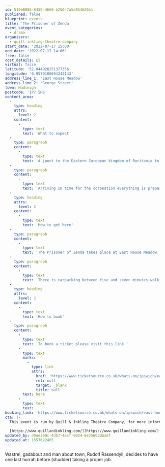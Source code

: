 ```yaml
---
id: 519e8085-8459-4669-b250-7a5e854620b1
published: false
blueprint: events
title: 'The Prisoner of Zenda'
event_categories:
  - drama
organisers:
  - quill-inkling-theatre-company
start_date: '2022-07-17 15:00'
end_date: '2022-07-17 14:06'
free: false
cost_details: £5
virtual: false
latitude: '52.044920251377356'
longitude: '0.9570100694242143'
address_line_1: 'East House Meadow'
address_line_2: 'George Street'
town: Hadleigh
postcode: 'IP7 5HS'
content_area:
  -
    type: heading
    attrs:
      level: 2
    content:
      -
        type: text
        text: 'What to expect'
  -
    type: paragraph
    content:
      -
        type: text
        text: 'A jaunt to the Eastern European kingdom of Ruritania to take in the coronation of their new King, Rudolf Elphberg, seems just the ticket (especially as family legend insists that one of his ancestors was scandalously very familiar with the one of the previous Kings!)'
  -
    type: paragraph
    content:
      -
        type: text
        text: 'Arriving in time for the coronation everything is prepared and several people even mistake Rudolf for their soon to be monarch, but things quickly take a serious turn when the real King is kidnapped in the first stage of a coup. All seems doomed...unless someone who looks the part could step in…'
  -
    type: heading
    attrs:
      level: 2
    content:
      -
        type: text
        text: 'How to get here'
  -
    type: paragraph
    content:
      -
        type: text
        text: 'The Prisoner of Zenda takes place at East House Meadow.'
  -
    type: paragraph
    content:
      -
        type: text
        text: 'There is carparking between five and seven minutes walk from the venue. There is a small amount of parking outside of the venue'
  -
    type: heading
    attrs:
      level: 2
    content:
      -
        type: text
        text: 'How to book'
  -
    type: paragraph
    content:
      -
        type: text
        text: 'To book a ticket please visit this link '
      -
        type: text
        marks:
          -
            type: link
            attrs:
              href: 'https://www.ticketsource.co.uk/whats-on/ipswich/east-house-meadow/the-prisoner-of-zenda/2022-07-17/15:00/t-ojlprkd'
              rel: null
              target: _blank
              title: null
        text: here
      -
        type: text
        text: .
booking_link: 'https://www.ticketsource.co.uk/whats-on/ipswich/east-house-meadow/the-prisoner-of-zenda/2022-07-17/15:00/t-ojlprkd'
cta: |-
  This event is run by Quill & Inkling Theatre Company, for more information please get in touch via:
    
  [https://www.quillandinkling.com/](https://www.quillandinkling.com/)
updated_by: d0ee360c-4db7-4ecf-9024-8e35603daaef
updated_at: 1657622465
---
```

Wastrel, gadabout and man about town, Rudolf Rassendyll, decides to have one last hurrah before (shudder) taking a proper job.